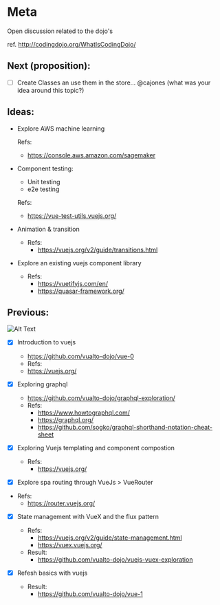 # Meta

Open discussion related to the dojo's

ref. http://codingdojo.org/WhatIsCodingDojo/

## Next (proposition):

- [ ] Create Classes an use them in the store… @cajones (what was your idea around  this topic?)

## Ideas:

 - Explore AWS machine learning
 
   Refs:
     - https://console.aws.amazon.com/sagemaker

 - Component testing:
   - Unit testing
   - e2e testing

   Refs:
     - https://vue-test-utils.vuejs.org/

 - Animation & transition
   - Refs:
     - https://vuejs.org/v2/guide/transitions.html

 - Explore an existing vuejs component library
   - Refs:
     - https://vuetifyjs.com/en/
     - https://quasar-framework.org/

## Previous:

![Alt Text](https://media.giphy.com/media/GaAvKZvMV0GHu/giphy.gif)

- [x] Introduction to vuejs
  - https://github.com/vualto-dojo/vue-0
  - Refs:
   - https://vuejs.org/

- [x] Exploring graphql
  - https://github.com/vualto-dojo/graphql-exploration/
  - Refs:
    - https://www.howtographql.com/
    - https://graphql.org/
    - https://github.com/sogko/graphql-shorthand-notation-cheat-sheet

- [x] Exploring Vuejs templating and component compostion
  - Refs:
    - https://vuejs.org/

- [x] Explore spa routing through VueJs > VueRouter

 - Refs:
   - https://router.vuejs.org/

- [x] State management with VueX and the flux pattern
   - Refs:
     - https://vuejs.org/v2/guide/state-management.html
     - https://vuex.vuejs.org/
   - Result:
     - https://github.com/vualto-dojo/vuejs-vuex-exploration
     
- [x] Refesh basics with vuejs

  - Result:
    - https://github.com/vualto-dojo/vue-1
